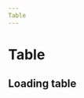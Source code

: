 ```yaml
---
Table
---
```


# Table

<script setup>
import {
Table, TextCell
} from "@ghentcdh/ui";

const displayColumns = [
  {
    component: TextCell,
    id: 'name',
    label: 'Name',
  },
  {
    component: TextCell,
    id: 'firstName',
    label: 'First Name',
  },
];

const data = [
  { name: 'Six', firstName: 'Joren' },
  { name: 'Vandersteene', firstName: 'Bo' },
];

const pageSize = 20;
const page = {
  count: pageSize * 5,
  pageSize,
  page: 1,
};

</script>

<Table :loading="false" 
        :data="data"        
        :displayColumns="displayColumns" 
        :page="page"/>

## Loading table
<Table :loading="true"
        :displayColumns="displayColumns"
        :page="page"/>